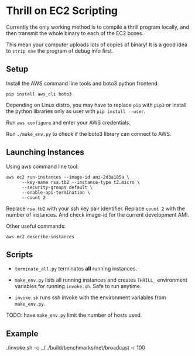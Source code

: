 # Thrill on EC2 Scripting

Currently the only working method is to compile a thrill program locally, and then transmit the whole binary to each of the EC2 boxes.

This mean your computer uploads lots of copies of binary! It is a good idea to `strip exe` the program of debug info first.

## Setup

Install the AWS command line tools and boto3 python frontend.

```
pip install aws_cli boto3
```

Depending on Linux distro, you may have to replace `pip` with `pip3` or install the python libraries only as user with `pip install --user`.

Run `aws configure` and enter your AWS credentials.

Run `./make_env.py` to check if the boto3 library can connect to AWS.

## Launching Instances

Using aws command line tool:

```
aws ec2 run-instances --image-id ami-2d3a185a \
      --key-name rsa.tb2 --instance-type t2.micro \
      --security-groups default \
      --enable-api-termination \
      --count 2
```

Replace `rsa.tb2` with your ssh key pair identifier. Replace `count 2` with the number of instances. And check image-id for the current development AMI.

Other useful commands:

```
aws ec2 describe-instances
```

## Scripts

- `terminate_all.py` terminates **all** running instances.

- `make_env.py` lists all running instances and creates `THRILL_` environment variables for running `invoke.sh`. Safe to run anytime.

- `invoke.sh` runs ssh invoke with the environment variables from `make_env.py`.

TODO: have `make_env.py` limit the number of hosts used.

## Example

./invoke.sh -c ../../build/benchmarks/net/broadcast -r 100
